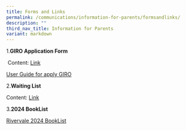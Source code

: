 ```yaml
---
title: Forms and Links
permalink: /communications/information-for-parents/formsandlinks/
description: ""
third_nav_title: Information for Parents
variant: markdown
---
```

1.**GIRO Application Form**

 Content:
					[Link](https://www.moe.gov.sg/financial-matters/fees/egiro)

[User Guide for apply GIRO](/files/Communications/user%20guide%20for%20egiro%20application.pdf)


2.**Waiting List**

Content:     [Link](https://form.gov.sg/6502c5f7d5cb3e0011056366)


3.**2024 BookList**

[Rivervale 2024 BookList](https://sites.google.com/moe.edu.sg/rivps2024booklist?usp=sharing)
